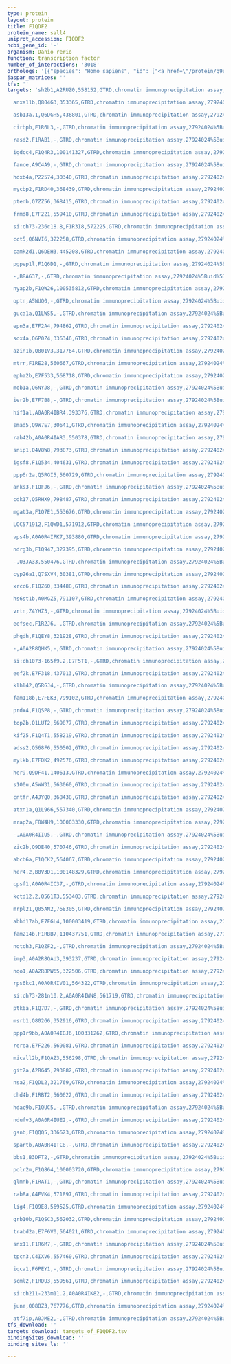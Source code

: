 ```yaml
---
type: protein
layout: protein
title: F1QDF2
protein_name: sall4
uniprot_accession: F1QDF2
ncbi_gene_id: '-'
organism: Danio rerio
function: transcription factor
number_of_interactions: '3018'
orthologs: '[{"species": "Homo sapiens", "id": ["<a href=\"/protein/q9ujq4\">Q9UJQ4</a>"]}, {"species": "Mus musculus", "id": ["<a href=\"/protein/q8bx22\">Q8BX22</a>"]}, {"species": "Rattus norvegicus", "id": ["<a href=\"/protein/m0rdm1\">M0RDM1</a>"]}]'
jaspar_matrices: ''
tfs: ''
targets: 'sh2b1,A2RUZ0,558152,GTRD,chromatin immunoprecipitation assay,27924024%5Buid%5D,No

  anxa11b,Q804G3,353365,GTRD,chromatin immunoprecipitation assay,27924024%5Buid%5D,No

  asb13a.1,Q6DGH5,436801,GTRD,chromatin immunoprecipitation assay,27924024%5Buid%5D,No

  cirbpb,F1R6L3,-,GTRD,chromatin immunoprecipitation assay,27924024%5Buid%5D,No

  rasd2,F1RAB1,-,GTRD,chromatin immunoprecipitation assay,27924024%5Buid%5D,No

  igdcc4,F1Q4R3,100141327,GTRD,chromatin immunoprecipitation assay,27924024%5Buid%5D,No

  fance,A9C4A9,-,GTRD,chromatin immunoprecipitation assay,27924024%5Buid%5D,No

  hoxb4a,P22574,30340,GTRD,chromatin immunoprecipitation assay,27924024%5Buid%5D,No

  mycbp2,F1RD40,368439,GTRD,chromatin immunoprecipitation assay,27924024%5Buid%5D,No

  ptenb,Q7ZZ56,368415,GTRD,chromatin immunoprecipitation assay,27924024%5Buid%5D,No

  frmd8,E7F221,559410,GTRD,chromatin immunoprecipitation assay,27924024%5Buid%5D,No

  si:ch73-236c18.8,F1R3I8,572225,GTRD,chromatin immunoprecipitation assay,27924024%5Buid%5D,No

  cct5,Q6NVI6,322258,GTRD,chromatin immunoprecipitation assay,27924024%5Buid%5D,No

  camk2d1,Q6DEH3,445208,GTRD,chromatin immunoprecipitation assay,27924024%5Buid%5D,No

  pgpep1l,F1Q6D1,-,GTRD,chromatin immunoprecipitation assay,27924024%5Buid%5D,No

  -,B8A637,-,GTRD,chromatin immunoprecipitation assay,27924024%5Buid%5D,No

  nyap2b,F1QW26,100535812,GTRD,chromatin immunoprecipitation assay,27924024%5Buid%5D,No

  optn,A5WUQ0,-,GTRD,chromatin immunoprecipitation assay,27924024%5Buid%5D,No

  guca1a,Q1LWS5,-,GTRD,chromatin immunoprecipitation assay,27924024%5Buid%5D,No

  epn3a,E7F2A4,794862,GTRD,chromatin immunoprecipitation assay,27924024%5Buid%5D,No

  sox4a,Q6P0Z4,336346,GTRD,chromatin immunoprecipitation assay,27924024%5Buid%5D,No

  azin1b,Q801V3,317764,GTRD,chromatin immunoprecipitation assay,27924024%5Buid%5D,No

  mtrr,F1RE28,560667,GTRD,chromatin immunoprecipitation assay,27924024%5Buid%5D,No

  epha2b,E7F533,568718,GTRD,chromatin immunoprecipitation assay,27924024%5Buid%5D,No

  mob1a,Q6NYJ8,-,GTRD,chromatin immunoprecipitation assay,27924024%5Buid%5D,No

  ier2b,E7F7B8,-,GTRD,chromatin immunoprecipitation assay,27924024%5Buid%5D,No

  hif1al,A0A0R4IBR4,393376,GTRD,chromatin immunoprecipitation assay,27924024%5Buid%5D,No

  smad5,Q9W7E7,30641,GTRD,chromatin immunoprecipitation assay,27924024%5Buid%5D,No

  rab42b,A0A0R4IAR3,550378,GTRD,chromatin immunoprecipitation assay,27924024%5Buid%5D,No

  snip1,Q4V8W8,793873,GTRD,chromatin immunoprecipitation assay,27924024%5Buid%5D,No

  igsf8,F1Q534,404631,GTRD,chromatin immunoprecipitation assay,27924024%5Buid%5D,No

  ppp6r2a,Q5RGI5,560729,GTRD,chromatin immunoprecipitation assay,27924024%5Buid%5D,No

  anks3,F1QFJ6,-,GTRD,chromatin immunoprecipitation assay,27924024%5Buid%5D,No

  cdk17,Q5RHX9,798487,GTRD,chromatin immunoprecipitation assay,27924024%5Buid%5D,No

  mgat3a,F1Q7E1,553676,GTRD,chromatin immunoprecipitation assay,27924024%5Buid%5D,No

  LOC571912,F1QWD1,571912,GTRD,chromatin immunoprecipitation assay,27924024%5Buid%5D,No

  vps4b,A0A0R4IPK7,393880,GTRD,chromatin immunoprecipitation assay,27924024%5Buid%5D,No

  ndrg3b,F1Q947,327395,GTRD,chromatin immunoprecipitation assay,27924024%5Buid%5D,No

  -,U3JA33,550476,GTRD,chromatin immunoprecipitation assay,27924024%5Buid%5D,No

  cyp26a1,Q7SXV4,30381,GTRD,chromatin immunoprecipitation assay,27924024%5Buid%5D,No

  xrcc6,F1QZ60,334488,GTRD,chromatin immunoprecipitation assay,27924024%5Buid%5D,No

  hs6st1b,A0MGZ5,791107,GTRD,chromatin immunoprecipitation assay,27924024%5Buid%5D,No

  vrtn,Z4YHZ3,-,GTRD,chromatin immunoprecipitation assay,27924024%5Buid%5D,No

  eefsec,F1R2J6,-,GTRD,chromatin immunoprecipitation assay,27924024%5Buid%5D,No

  phgdh,F1QEY8,321928,GTRD,chromatin immunoprecipitation assay,27924024%5Buid%5D,No

  -,A0A2R8QHK5,-,GTRD,chromatin immunoprecipitation assay,27924024%5Buid%5D,No

  si:ch1073-165f9.2,E7F5T1,-,GTRD,chromatin immunoprecipitation assay,27924024%5Buid%5D,No

  eef2k,E7F318,437013,GTRD,chromatin immunoprecipitation assay,27924024%5Buid%5D,No

  klhl42,Q5RGJ4,-,GTRD,chromatin immunoprecipitation assay,27924024%5Buid%5D,No

  fam118b,E7FEK3,799102,GTRD,chromatin immunoprecipitation assay,27924024%5Buid%5D,No

  prdx4,F1QSP8,-,GTRD,chromatin immunoprecipitation assay,27924024%5Buid%5D,No

  top2b,Q1LUT2,569877,GTRD,chromatin immunoprecipitation assay,27924024%5Buid%5D,No

  kif25,F1Q4T1,558219,GTRD,chromatin immunoprecipitation assay,27924024%5Buid%5D,No

  adss2,Q568F6,550502,GTRD,chromatin immunoprecipitation assay,27924024%5Buid%5D,No

  mylkb,E7FDK2,492576,GTRD,chromatin immunoprecipitation assay,27924024%5Buid%5D,No

  her9,Q9DF41,140613,GTRD,chromatin immunoprecipitation assay,27924024%5Buid%5D,No

  s100u,A5WW31,563060,GTRD,chromatin immunoprecipitation assay,27924024%5Buid%5D,No

  cntfr,A4JYQ0,368438,GTRD,chromatin immunoprecipitation assay,27924024%5Buid%5D,No

  atxn1a,Q1L966,557340,GTRD,chromatin immunoprecipitation assay,27924024%5Buid%5D,No

  mrap2a,F8W4H9,100003330,GTRD,chromatin immunoprecipitation assay,27924024%5Buid%5D,No

  -,A0A0R4IIU5,-,GTRD,chromatin immunoprecipitation assay,27924024%5Buid%5D,No

  zic2b,Q9DE40,570746,GTRD,chromatin immunoprecipitation assay,27924024%5Buid%5D,No

  abcb6a,F1QCK2,564067,GTRD,chromatin immunoprecipitation assay,27924024%5Buid%5D,No

  her4.2,B0V3D1,100148329,GTRD,chromatin immunoprecipitation assay,27924024%5Buid%5D,No

  cpsf1,A0A0R4IC37,-,GTRD,chromatin immunoprecipitation assay,27924024%5Buid%5D,No

  kctd12.2,Q561T3,553403,GTRD,chromatin immunoprecipitation assay,27924024%5Buid%5D,No

  mrpl21,Q05AN2,768305,GTRD,chromatin immunoprecipitation assay,27924024%5Buid%5D,No

  abhd17ab,E7FGL4,100003419,GTRD,chromatin immunoprecipitation assay,27924024%5Buid%5D,No

  fam214b,F1RBB7,110437751,GTRD,chromatin immunoprecipitation assay,27924024%5Buid%5D,No

  notch3,F1QZF2,-,GTRD,chromatin immunoprecipitation assay,27924024%5Buid%5D,No

  imp3,A0A2R8QAU3,393237,GTRD,chromatin immunoprecipitation assay,27924024%5Buid%5D,No

  nqo1,A0A2R8PW65,322506,GTRD,chromatin immunoprecipitation assay,27924024%5Buid%5D,No

  rps6kc1,A0A0R4IV01,564322,GTRD,chromatin immunoprecipitation assay,27924024%5Buid%5D,No

  si:ch73-281n10.2,A0A0R4IWN8,561719,GTRD,chromatin immunoprecipitation assay,27924024%5Buid%5D,No

  ptk6a,F1Q7D7,-,GTRD,chromatin immunoprecipitation assay,27924024%5Buid%5D,No

  msrb1,Q802G6,352916,GTRD,chromatin immunoprecipitation assay,27924024%5Buid%5D,No

  ppp1r9bb,A0A0R4IGJ6,100331262,GTRD,chromatin immunoprecipitation assay,27924024%5Buid%5D,No

  rerea,E7F226,569081,GTRD,chromatin immunoprecipitation assay,27924024%5Buid%5D,No

  micall2b,F1QAZ3,556298,GTRD,chromatin immunoprecipitation assay,27924024%5Buid%5D,No

  git2a,A2BG45,793882,GTRD,chromatin immunoprecipitation assay,27924024%5Buid%5D,No

  nsa2,F1QDL2,321769,GTRD,chromatin immunoprecipitation assay,27924024%5Buid%5D,No

  chd4b,F1RBT2,560622,GTRD,chromatin immunoprecipitation assay,27924024%5Buid%5D,No

  hdac9b,F1QUC5,-,GTRD,chromatin immunoprecipitation assay,27924024%5Buid%5D,No

  ndufv3,A0A0R4IUE2,-,GTRD,chromatin immunoprecipitation assay,27924024%5Buid%5D,No

  gsnb,F1QQQ5,336623,GTRD,chromatin immunoprecipitation assay,27924024%5Buid%5D,No

  spartb,A0A0R4ITC8,-,GTRD,chromatin immunoprecipitation assay,27924024%5Buid%5D,No

  bbs1,B3DFT2,-,GTRD,chromatin immunoprecipitation assay,27924024%5Buid%5D,No

  polr2m,F1Q864,100003720,GTRD,chromatin immunoprecipitation assay,27924024%5Buid%5D,No

  glmnb,F1RAT1,-,GTRD,chromatin immunoprecipitation assay,27924024%5Buid%5D,No

  rab8a,A4FVK4,571897,GTRD,chromatin immunoprecipitation assay,27924024%5Buid%5D,No

  lig4,F1Q9E8,569525,GTRD,chromatin immunoprecipitation assay,27924024%5Buid%5D,No

  grb10b,F1QSC3,562032,GTRD,chromatin immunoprecipitation assay,27924024%5Buid%5D,No

  trabd2a,E7F6V0,564021,GTRD,chromatin immunoprecipitation assay,27924024%5Buid%5D,No

  snx11,F1R6M7,-,GTRD,chromatin immunoprecipitation assay,27924024%5Buid%5D,No

  tpcn3,C4IXV6,557460,GTRD,chromatin immunoprecipitation assay,27924024%5Buid%5D,No

  iqca1,F6PEY1,-,GTRD,chromatin immunoprecipitation assay,27924024%5Buid%5D,No

  scml2,F1RDU3,559561,GTRD,chromatin immunoprecipitation assay,27924024%5Buid%5D,No

  si:ch211-233m11.2,A0A0R4IK82,-,GTRD,chromatin immunoprecipitation assay,27924024%5Buid%5D,No

  june,Q08BZ3,767776,GTRD,chromatin immunoprecipitation assay,27924024%5Buid%5D,No

  atf7ip,A0JME2,-,GTRD,chromatin immunoprecipitation assay,27924024%5Buid%5D,No'
tfs_download: ''
targets_download: targets_of_F1QDF2.tsv
bindingSites_download: ''
binding_sites_ls: ''

---
```

